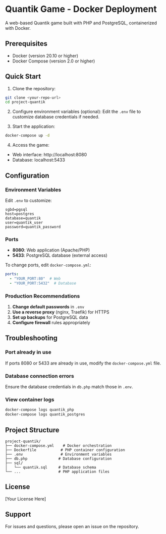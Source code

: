 # Quantik Game - Docker Deployment

A web-based Quantik game built with PHP and PostgreSQL, containerized with Docker.

## Prerequisites

- Docker (version 20.10 or higher)
- Docker Compose (version 2.0 or higher)

## Quick Start

1. Clone the repository:
```bash
git clone <your-repo-url>
cd project-quantik
```

2. Configure environment variables (optional):
   Edit the `.env` file to customize database credentials if needed.

3. Start the application:
```bash
docker-compose up -d
```

4. Access the game:
- Web interface: http://localhost:8080
- Database: localhost:5433

## Configuration

### Environment Variables

Edit `.env` to customize:

```env
sgbd=pgsql
host=postgres
database=quantik
user=quantik_user
password=quantik_password
```

### Ports

- **8080**: Web application (Apache/PHP)
- **5433**: PostgreSQL database (external access)

To change ports, edit `docker-compose.yml`:
```yaml
ports:
  - "YOUR_PORT:80"  # Web
  - "YOUR_PORT:5432"  # Database
```

### Production Recommendations

1. **Change default passwords** in `.env`
2. **Use a reverse proxy** (nginx, Traefik) for HTTPS
3. **Set up backups** for PostgreSQL data
4. **Configure firewall** rules appropriately

## Troubleshooting

### Port already in use
If ports 8080 or 5433 are already in use, modify the `docker-compose.yml` file.

### Database connection errors
Ensure the database credentials in `db.php` match those in `.env`.

### View container logs
```bash
docker-compose logs quantik_php
docker-compose logs quantik_postgres
```

## Project Structure

```
project-quantik/
├── docker-compose.yml    # Docker orchestration
├── Dockerfile           # PHP container configuration
├── .env                 # Environment variables
├── db.php              # Database configuration
├── sql/
│   └── quantik.sql     # Database schema
└── ...                 # PHP application files
```

## License

[Your License Here]

## Support

For issues and questions, please open an issue on the repository.